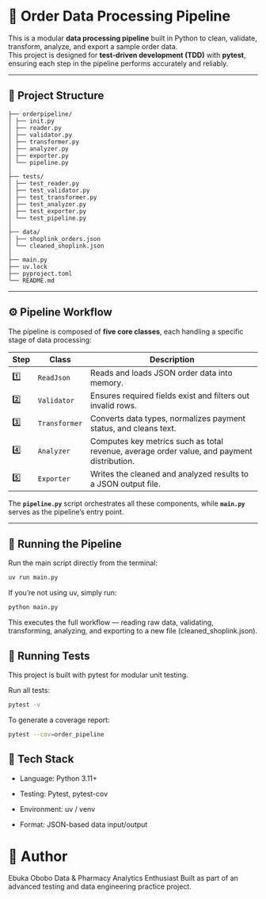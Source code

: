 # 🧩 Order Data Processing Pipeline

This is a modular **data processing pipeline** built in Python to clean, validate, transform, analyze, and export a  sample order data.  
This project is designed for **test-driven development (TDD)** with **pytest**, ensuring each step in the pipeline performs accurately and reliably.

---

## 📂 Project Structure
```
├── orderpipeline/
│ ├── init.py
│ ├── reader.py
│ ├── validator.py
│ ├── transformer.py
│ ├── analyzer.py
│ ├── exporter.py
│ └── pipeline.py
│
├── tests/
│ ├── test_reader.py
│ ├── test_validator.py
│ ├── test_transformer.py
│ ├── test_analyzer.py
│ ├── test_exporter.py
│ └── test_pipeline.py
│
├── data/
│ ├── shoplink_orders.json
│ └── cleaned_shoplink.json
│
├── main.py
├── uv.lock
├── pyproject.toml
└── README.md
```

---

## ⚙️ Pipeline Workflow

The pipeline is composed of **five core classes**, each handling a specific stage of data processing:

| Step | Class | Description |
|------|--------|-------------|
| 1️⃣ | `ReadJson` | Reads and loads JSON order data into memory. |
| 2️⃣ | `Validator` | Ensures required fields exist and filters out invalid rows. |
| 3️⃣ | `Transformer` | Converts data types, normalizes payment status, and cleans text. |
| 4️⃣ | `Analyzer` | Computes key metrics such as total revenue, average order value, and payment distribution. |
| 5️⃣ | `Exporter` | Writes the cleaned and analyzed results to a JSON output file. |


The **`pipeline.py`** script orchestrates all these components, while **`main.py`** serves as the pipeline’s entry point.

---

## 🚀 Running the Pipeline

Run the main script directly from the terminal:

```bash
uv run main.py
```

If you’re not using uv, simply run:

```bash
python main.py
```

This executes the full workflow — reading raw data, validating, transforming, analyzing, and exporting to a new file (cleaned_shoplink.json).

## 🧪 Running Tests
This project is built with pytest for modular unit testing.

Run all tests:
``` bash
pytest -v
```

To generate a coverage report:
```bash
pytest --cov=order_pipeline
```

## 🧰 Tech Stack

* Language: Python 3.11+

* Testing: Pytest, pytest-cov

* Environment: uv / venv

* Format: JSON-based data input/output


# 🪪 Author

Ebuka Obobo
Data & Pharmacy Analytics Enthusiast
Built as part of an advanced testing and data engineering practice project.